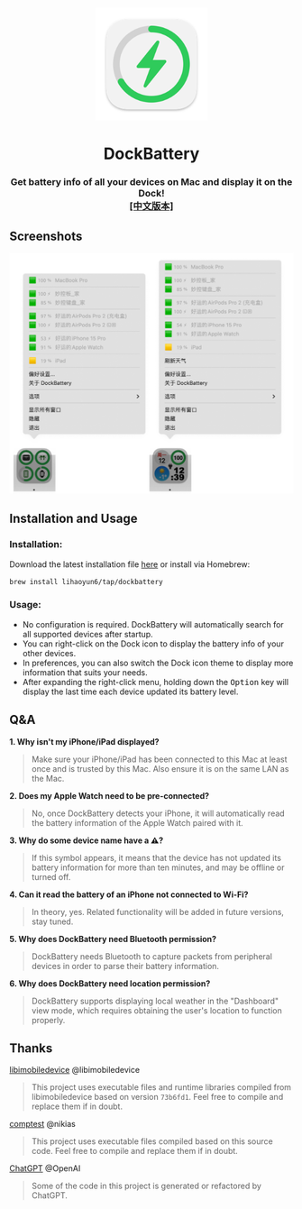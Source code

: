 # 
<p align="center">
<img src="./DockBattery/Assets.xcassets/AppIcon.appiconset/icon_128x128@2x.png" width="200" height="200" />
<h1 align="center">DockBattery</h1>
<h3 align="center">Get battery info of all your devices on Mac and display it on the Dock!<br><a href="./README.md">[中文版本]</a></h3> 
</p>

## Screenshots
<p align="center">
<img src="./img/Preview.png" width="699"/> 
</p>

## Installation and Usage
### Installation:
Download the latest installation file [here](../../releases/latest) or install via Homebrew:  

```bash
brew install lihaoyun6/tap/dockbattery
```

### Usage: 
- No configuration is required. DockBattery will automatically search for all supported devices after startup.  
- You can right-click on the Dock icon to display the battery info of your other devices.  
- In preferences, you can also switch the Dock icon theme to display more information that suits your needs.  
- After expanding the right-click menu, holding down the <kbd>Option</kbd> key will display the last time each device updated its battery level.  

## Q&A
**1. Why isn't my iPhone/iPad displayed?**
> Make sure your iPhone/iPad has been connected to this Mac at least once and is trusted by this Mac. Also ensure it is on the same LAN as the Mac.  

**2. Does my Apple Watch need to be pre-connected?**
> No, once DockBattery detects your iPhone, it will automatically read the battery information of the Apple Watch paired with it.  

**3. Why do some device name have a ⚠️?**
> If this symbol appears, it means that the device has not updated its battery information for more than ten minutes, and may be offline or turned off.  

**4. Can it read the battery of an iPhone not connected to Wi-Fi?**
> In theory, yes. Related functionality will be added in future versions, stay tuned.  

**5. Why does DockBattery need Bluetooth permission?**
> DockBattery needs Bluetooth to capture packets from peripheral devices in order to parse their battery information.  

**6. Why does DockBattery need location permission?**
> DockBattery supports displaying local weather in the "Dashboard" view mode, which requires obtaining the user's location to function properly.

## Thanks
[libimobiledevice](https://github.com/libimobiledevice/libimobiledevice) @libimobiledevice  
> This project uses executable files and runtime libraries compiled from libimobiledevice based on version `73b6fd1`. Feel free to compile and replace them if in doubt.

[comptest](https://gist.github.com/nikias/ebc6e975dc908f3741af0f789c5b1088) @nikias  
> This project uses executable files compiled based on this source code. Feel free to compile and replace them if in doubt.  

[ChatGPT](https://chat.openai.com) @OpenAI  
> Some of the code in this project is generated or refactored by ChatGPT.
